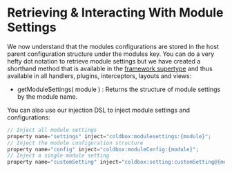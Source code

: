 # Retrieving & Interacting With Module Settings

We now understand that the modules configurations are stored in the host parent configuration structure under the modules key. You can do a very hefty dot notation to retrieve module settings but we have created a shorthand method that is available in the [framework supertype](http://wiki.coldbox.org/wiki/ReservedWordsAndMethods.cfm) and thus available in all handlers, plugins, interceptors, layouts and views:

* getModuleSettings( module ) : Returns the structure of module settings by the module name.

You can also use our injection DSL to inject module settings and configurations:

```js
// Inject all module settings
property name="settings" inject="coldbox:modulesettings:{module}";
// Inject the module configuration structure
property name="config" inject="coldbox:moduleConfig:{module}";
// Inject a single module setting
property name="customSetting" inject="coldbox:setting:customSetting@{module}";
```


